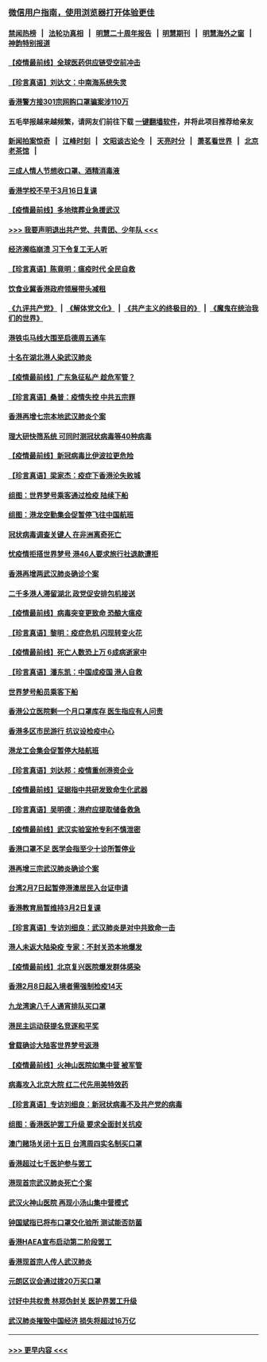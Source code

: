 ### [微信用户指南，使用浏览器打开体验更佳](https://github.com/gfw-breaker/banned-news1/blob/master/indexes/wechat-guide.md?t=0)
#### [禁闻热榜](热点新闻.md?t=0)  &nbsp;&nbsp;|&nbsp;&nbsp; [法轮功真相](https://github.com/gfw-breaker/truth/blob/master/README.md?t=0) &nbsp;&nbsp;|&nbsp;&nbsp; [明慧二十周年报告](https://github.com/gfw-breaker/mh-reports/blob/master/README.md?t=0) &nbsp;&nbsp;|&nbsp;&nbsp;[明慧期刊](https://github.com/gfw-breaker/mh-qikan) &nbsp;&nbsp;|&nbsp;&nbsp; [明慧海外之窗](https://github.com/gfw-breaker/mh-news/blob/master/README.md?t=0) &nbsp;&nbsp;|&nbsp;&nbsp; [神韵特别报道](https://github.com/gfw-breaker/mh-news/blob/master/shenyun.md?t=0)
#### [【疫情最前线】全球医药供应链受空前冲击](../pages/nsc415/n11869614.md?t=02161522) 
#### [【珍言真语】刘达文：中南海系统失灵](../pages/nsc415/n11869465.md?t=02161522) 
#### [香港警方接301宗网购口罩骗案涉110万](../pages/nsc415/n11867572.md?t=02161522) 
#### 五毛举报越来越频繁，请网友们前往下载 [一键翻墙软件](https://github.com/gfw-breaker/ssr-accounts)，并将此项目推荐给亲友
#### [新闻拍案惊奇](https://github.com/gfw-breaker/banned-news1/blob/master/pages/link4.md) &nbsp;&nbsp;|&nbsp;&nbsp; [江峰时刻](https://github.com/gfw-breaker/banned-news1/blob/master/pages/link4.md) &nbsp;&nbsp;|&nbsp;&nbsp; [文昭谈古论今](https://github.com/gfw-breaker/banned-news1/blob/master/pages/link4.md) &nbsp;&nbsp;|&nbsp;&nbsp; [天亮时分](https://github.com/gfw-breaker/banned-news1/blob/master/pages/link4.md) &nbsp;&nbsp;|&nbsp;&nbsp; [萧茗看世界](https://github.com/gfw-breaker/banned-news1/blob/master/pages/link4.md) &nbsp;&nbsp;|&nbsp;&nbsp; [北京老茶馆](https://github.com/gfw-breaker/banned-news1/blob/master/pages/link4.md) &nbsp;&nbsp;|&nbsp;&nbsp; 
#### [三成人情人节想收口罩、酒精消毒液](../pages/nsc415/n11867523.md?t=02161522) 
#### [香港学校不早于3月16日复课](../pages/nsc415/n11867498.md?t=02161522) 
#### [【疫情最前线】多地殡葬业急援武汉](../pages/nsc415/n11866914.md?t=02161522) 
#### [>>> 我要声明退出共产党、共青团、少年队 <<<](https://github.com/begood0513/goodnews/blob/master/quit/letter.md) 
#### [经济濒临崩溃 习下令复工无人听](../pages/nsc415/n11867269.md?t=02161522) 
#### [【珍言真语】陈竟明：瘟疫时代 全民自救](../pages/nsc415/n11866765.md?t=02161522) 
#### [饮食业冀香港政府领展带头减租](../pages/nsc415/n11864876.md?t=02161522) 
#### [《九评共产党》](https://github.com/begood0513/9ping.md/blob/master/README.md) &nbsp;|&nbsp; [《解体党文化》](../../../../jtdwh.md/blob/master/README.md)  &nbsp;|&nbsp; [《共产主义的终极目的》](../../../../gczydzjmd.md/blob/master/README.md) &nbsp;|&nbsp; [《魔鬼在统治我们的世界》](../../../../mgztzwmdsj.md/blob/master/README.md) 
#### [港铁屯马线大围至启德周五通车](../pages/nsc415/n11864842.md?t=02161522) 
#### [十名在湖北港人染武汉肺炎](../pages/nsc415/n11864807.md?t=02161522) 
#### [【疫情最前线】广东急征私产 趁危军管？](../pages/nsc415/n11864205.md?t=02161522) 
#### [【珍言真语】桑普：疫情失控 中共五宗罪](../pages/nsc415/n11864157.md?t=02161522) 
#### [香港再增七宗本地武汉肺炎个案](../pages/nsc415/n11862405.md?t=02161522) 
#### [理大研快筛系统 可同时测冠状病毒等40种病毒](../pages/nsc415/n11862376.md?t=02161522) 
#### [【疫情最前线】新冠病毒比伊波拉更危险](../pages/nsc415/n11862199.md?t=02161522) 
#### [【珍言真语】梁家杰：疫症下香港沦失败城](../pages/nsc415/n11861588.md?t=02161522) 
#### [组图：世界梦号乘客通过检疫 陆续下船](../pages/nsc415/n11858302.md?t=02161522) 
#### [组图：港龙空勤集会促暂停飞往中国航班](../pages/nsc415/n11858190.md?t=02161522) 
#### [冠状病毒调查关键人 在非洲离奇死亡](../pages/nsc415/n11859798.md?t=02161522) 
#### [忧疫情拒搭世界梦号 港46人要求旅行社退款遭拒](../pages/nsc415/n11859849.md?t=02161522) 
#### [香港再增两武汉肺炎确诊个案](../pages/nsc415/n11859833.md?t=02161522) 
#### [二千多港人滞留湖北 政党促安排包机接送](../pages/nsc415/n11859831.md?t=02161522) 
#### [【疫情最前线】病毒突变更致命 恐酿大瘟疫](../pages/nsc415/n11859604.md?t=02161522) 
#### [【珍言真语】黎明：疫症危机 闪现转变火花](../pages/nsc415/n11859199.md?t=02161522) 
#### [【疫情最前线】死亡人数恐上万 6成病逝家中](../pages/nsc415/n11856687.md?t=02161522) 
#### [【珍言真语】潘东凯：中国成疫国 港人自救](../pages/nsc415/n11856962.md?t=02161522) 
#### [世界梦号船员乘客下船](../pages/nsc415/n11856883.md?t=02161522) 
#### [香港公立医院剩一个月口罩库存 医生指应有人问责](../pages/nsc415/n11856875.md?t=02161522) 
#### [香港多区市民游行 抗议设检疫中心](../pages/nsc415/n11856866.md?t=02161522) 
#### [港龙工会集会促暂停大陆航班](../pages/nsc415/n11856840.md?t=02161522) 
#### [【珍言真语】刘达邦：疫情重创港资企业](../pages/nsc415/n11854274.md?t=02161522) 
#### [【疫情最前线】证据指中共研发致命生化武器](../pages/nsc415/n11853087.md?t=02161522) 
#### [【珍言真语】吴明德：港府应提取储备救急](../pages/nsc415/n11852734.md?t=02161522) 
#### [【疫情最前线】武汉实验室抢专利不慎泄密](../pages/nsc415/n11850310.md?t=02161522) 
#### [香港口罩不足 医学会指至少十诊所暂停业](../pages/nsc415/n11850301.md?t=02161522) 
#### [港再增三宗武汉肺炎确诊个案](../pages/nsc415/n11850328.md?t=02161522) 
#### [台湾2月7日起暂停港澳居民入台证申请](../pages/nsc415/n11850304.md?t=02161522) 
#### [香港教育局暂维持3月2日复课](../pages/nsc415/n11850260.md?t=02161522) 
#### [【珍言真语】专访刘细良：武汉肺炎是对中共致命一击](../pages/nsc415/n11849934.md?t=02161522) 
#### [港人未返大陆染疫 专家：不封关恐本地爆发](../pages/nsc415/n11848021.md?t=02161522) 
#### [【疫情最前线】北京复兴医院爆发群体感染](../pages/nsc415/n11847626.md?t=02161522) 
#### [香港2月8日起入境者需强制检疫14天](../pages/nsc415/n11847658.md?t=02161522) 
#### [九龙湾逾八千人通宵排队买口罩](../pages/nsc415/n11847647.md?t=02161522) 
#### [港民主运动获提名竞逐和平奖](../pages/nsc415/n11847633.md?t=02161522) 
#### [曾载确诊大陆客世界梦号返港](../pages/nsc415/n11847608.md?t=02161522) 
#### [【疫情最前线】火神山医院如集中营 被军管](../pages/nsc415/n11847524.md?t=02161522) 
#### [病毒攻入北京大院 红二代先用美特效药](../pages/nsc415/n11847427.md?t=02161522) 
#### [【珍言真语】专访刘细良：新冠状病毒不及共产党的病毒](../pages/nsc415/n11847164.md?t=02161522) 
#### [组图：香港医护罢工升级 要求全面封关抗疫](../pages/nsc415/n11844107.md?t=02161522) 
#### [澳门赌场关闭十五日 台湾周四实名制买口罩](../pages/nsc415/n11845083.md?t=02161522) 
#### [香港超过七千医护参与罢工](../pages/nsc415/n11845051.md?t=02161522) 
#### [港现首宗武汉肺炎死亡个案](../pages/nsc415/n11844998.md?t=02161522) 
#### [武汉火神山医院 再现小汤山集中营模式](../pages/nsc415/n11844763.md?t=02161522) 
#### [钟国斌指已将布口罩交化验所 测试能否防菌](../pages/nsc415/n11842783.md?t=02161522) 
#### [香港HAEA宣布启动第二阶段罢工](../pages/nsc415/n11842723.md?t=02161522) 
#### [香港现首宗人传人武汉肺炎](../pages/nsc415/n11842766.md?t=02161522) 
#### [元朗区议会通过拨20万买口罩](../pages/nsc415/n11842754.md?t=02161522) 
#### [讨好中共权贵 林郑伪封关 医护界罢工升级](../pages/nsc415/n11842359.md?t=02161522) 
#### [武汉肺炎摧毁中国经济 损失将超过16万亿](../pages/nsc415/n11839723.md?t=02161522) 

----
#### [ >>> 更早内容 <<< ](../indexes/nsc415-earlier.md)
